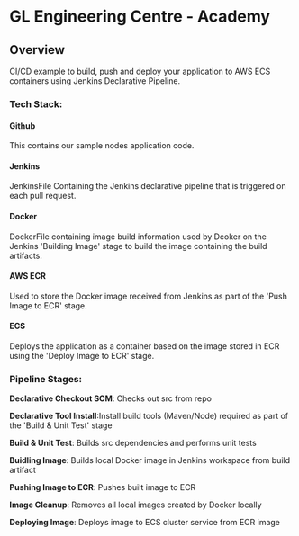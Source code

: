 # **GL Engineering Centre - Academy**


## **Overview**
CI/CD example to build, push and deploy your application to AWS ECS containers using Jenkins Declarative Pipeline.


### **Tech Stack:**


#### **Github**
This contains our sample nodes application code.

#### **Jenkins**
JenkinsFile Containing the Jenkins declarative pipeline that is triggered on each pull request.

#### **Docker**
DockerFile containing image build information used by Dcoker on the Jenkins 'Building Image' stage to build the image containing the build artifacts.

#### **AWS ECR**
Used to store the Docker image received from Jenkins as part of the 'Push Image to ECR' stage.

#### **ECS**
Deploys the application as a container based on the image stored in ECR using the 'Deploy Image to ECR' stage.



### **Pipeline Stages:**
**Declarative Checkout SCM**: Checks out src from repo

**Declarative Tool Install**:Install build tools (Maven/Node) required as part of the 'Build & Unit Test' stage

**Build & Unit Test**: Builds src dependencies and performs unit tests

**Buidling Image**: Builds local Docker image in Jenkins workspace from build artifact

**Pushing Image to ECR**: Pushes built image to ECR

**Image Cleanup**: Removes all local images created by Docker locally

**Deploying Image**: Deploys image to ECS cluster service from ECR image
